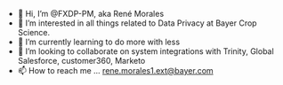 - 👋 Hi, I’m @FXDP-PM, aka René Morales
- 👀 I’m interested in all things related to Data Privacy at Bayer Crop Science. 
- 🌱 I’m currently learning to do more with less
- 💞️ I’m looking to collaborate on system integrations with Trinity, Global Salesforce, customer360, Marketo
- 📫 How to reach me ... rene.morales1.ext@bayer.com

<!---
FXDP-PM/FXDP-PM is a ✨ special ✨ repository because its `README.md` (this file) appears on your GitHub profile.
You can click the Preview link to take a look at your changes.
--->
